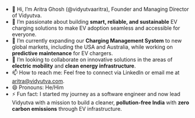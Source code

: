 - 👋 Hi, I’m Aritra Ghosh (@vidyutvaaritra), Founder and Managing Director of Vidyutva.
- 👀 I’m passionate about building **smart, reliable, and sustainable** EV charging solutions to make EV adoption seamless and accessible for everyone.
- 🌱 I’m currently expanding our **Charging Management System** to new global markets, including the USA and Australia, while working on **predictive maintenance** for EV chargers.
- 💞️ I’m looking to collaborate on innovative solutions in the areas of **electric mobility** and **clean energy infrastructure**.
- 📫 How to reach me: Feel free to connect via LinkedIn or email me at aritra@vidyutva.com.
- 😄 Pronouns: He/Him
- ⚡ Fun fact: I started my journey as a software engineer and now lead Vidyutva with a mission to build a cleaner, **pollution-free India** with **zero carbon emissions** through EV infrastructure.

<!---
vidyutvaaritra/vidyutvaaritra is a ✨ special ✨ repository because its `README.md` (this file) appears on your GitHub profile.
You can click the Preview link to take a look at your changes.
--->
